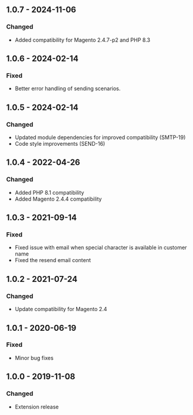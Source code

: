 ## 1.0.7 - 2024-11-06
### Changed
- Added compatibility for Magento 2.4.7-p2 and PHP 8.3

## 1.0.6 - 2024-02-14
### Fixed
- Better error handling of sending scenarios.

## 1.0.5 - 2024-02-14
### Changed
- Updated module dependencies for improved compatibility (SMTP-19)
- Code style improvements (SEND-16)

## 1.0.4 - 2022-04-26
### Changed
- Added PHP 8.1 compatibility
- Added Magento 2.4.4 compatibility

## 1.0.3 - 2021-09-14
### Fixed
- Fixed issue with email when special character is available in customer name
- Fixed the resend email content

## 1.0.2 - 2021-07-24
### Changed
- Update compatibility for Magento 2.4

## 1.0.1 - 2020-06-19
### Fixed
- Minor bug fixes

## 1.0.0 - 2019-11-08
### Changed
- Extension release
